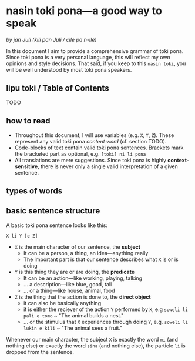 # nasin toki pona—a good way to speak
*by jan Juli (kili pan Juli / cile pa n-Ile)*

In this document I aim to provide a comprehensive grammar of toki pona.
Since toki pona is a very personal language, this will reflect my own opinions and style decisions.
That said, if you keep to this `nasin toki`, you will be well understood by most toki pona speakers.

## lipu toki / Table of Contents

TODO

## how to read

- Throughout this document, I will use variables (e.g. `X`, `Y`, `Z`).
These represent any valid toki pona *content word* (cf. section TODO).
- Code-blocks of text contain valid toki pona sentences.
Brackets mark the bracketed part as optional, e.g. `[toki] ni li pona`
- All translations are mere suggestions.
Since toki pona is highly **context-sensitive**, there is never only a single valid interpretation of a given sentence.

## types of words

## basic sentence structure

A basic toki pona sentence looks like this:

`X li Y [e Z]`

- `X` is the main character of our sentence, the **subject**
  - It can be a person, a thing, an idea—anything really
  - The important part is that our sentence describes what `X` is or is doing
- `Y` is this thing they are or are doing, the **predicate**
  - It can be an action—like working, playing, talking
  - ... a description—like blue, good, tall
  - ... or a thing—like house, animal, food
- `Z` is the thing that the action is done to, the **direct object**
  - it can also be basically anything
  - it is either the reciever of the action `Y` performed by `X`, e.g `soweli li pali e tomo` ~ "The animal builds a nest."
  - ... or the stimulus that `X` experiences through doing `Y`, e.g. `soweli li lukin e kili` ~ "The animal sees a fruit."

Whenever our main character, the subject `X` is exactly the word `mi` (and nothing else) or exactly the word `sina` (and nothing else), the particle `li` is dropped from the sentence.
